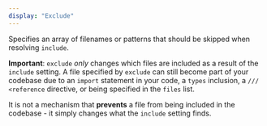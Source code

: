 ```yaml
---
display: "Exclude"
---
```


Specifies an array of filenames or patterns that should be skipped when resolving `include`.

**Important**: `exclude` _only_ changes which files are included as a result of the `include` setting.
A file specified by `exclude` can still become part of your codebase due to an `import` statement in your code, a `types` inclusion, a `/// <reference` directive, or being specified in the `files` list.

It is not a mechanism that **prevents** a file from being included in the codebase - it simply changes what the `include` setting finds.
